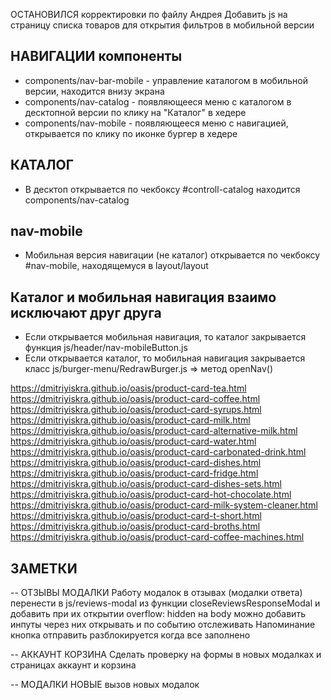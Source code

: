 ОСТАНОВИЛСЯ 
    корректировки по файлу Андрея
    Добавить js на страницу списка товаров для открытия фильтров в мобильной версии

## НАВИГАЦИИ компоненты
- components/nav-bar-mobile - управление каталогом в мобильной версии, находится внизу экрана
- components/nav-catalog - появляющееся меню с каталогом в десктопной версии по клику на "Каталог" в хедере 
- components/nav-mobile - появляющееся меню c навигацией, открывается по клику по иконке бургер в хедере 

## КАТАЛОГ
- В десктоп открывается по чекбоксу #controll-catalog
находится components/nav-catalog

## nav-mobile
- Мобильная версия навигации (не каталог) открывается по чекбоксу #nav-mobile, находящемуся в layout/layout


## Каталог и мобильная навигация взаимо исключают друг друга
- Если открывается мобильная навигация, то каталог закрывается функция js/header/nav-mobileButton.js
- Если открывается каталог, то мобильная навигация закрывается класс js/burger-menu/RedrawBurger.js => 
метод openNav()

https://dmitriyiskra.github.io/oasis/product-card-tea.html
https://dmitriyiskra.github.io/oasis/product-card-coffee.html
https://dmitriyiskra.github.io/oasis/product-card-syrups.html
https://dmitriyiskra.github.io/oasis/product-card-milk.html
https://dmitriyiskra.github.io/oasis/product-card-alternative-milk.html
https://dmitriyiskra.github.io/oasis/product-card-water.html
https://dmitriyiskra.github.io/oasis/product-card-carbonated-drink.html
https://dmitriyiskra.github.io/oasis/product-card-dishes.html
https://dmitriyiskra.github.io/oasis/product-card-fridge.html
https://dmitriyiskra.github.io/oasis/product-card-dishes-sets.html
https://dmitriyiskra.github.io/oasis/product-card-hot-chocolate.html
https://dmitriyiskra.github.io/oasis/product-card-milk-system-cleaner.html
https://dmitriyiskra.github.io/oasis/product-card-t-short.html
https://dmitriyiskra.github.io/oasis/product-card-broths.html
https://dmitriyiskra.github.io/oasis/product-card-coffee-machines.html


## ЗАМЕТКИ
-- ОТЗЫВЫ МОДАЛКИ Работу модалок в отзывах (модалки ответа) перенести в js/reviews-modal из функции closeReviewsResponseModal
и добавить при их открытии overflow: hidden на body
можно добавить инпуты через них открывать и по событию отслеживать
Напоминание кнопка отправить разблокируется когда все заполнено

-- АККАУНТ КОРЗИНА Сделать проверку на формы в новых модалках и страницах аккаунт и корзина

-- МОДАЛКИ НОВЫЕ вызов новых модалок